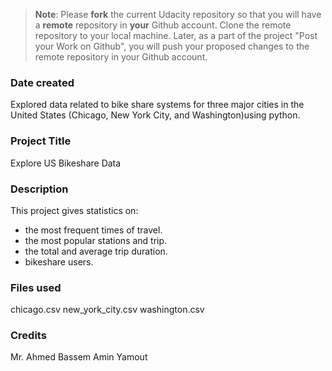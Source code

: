 >**Note**: Please **fork** the current Udacity repository so that you will have a **remote** repository in **your** Github account. Clone the remote repository to your local machine. Later, as a part of the project "Post your Work on Github", you will push your proposed changes to the remote repository in your Github account.

### Date created
Explored data related to bike share systems for three major cities in the United States (Chicago, New York City, and Washington)using python.

### Project Title
Explore US Bikeshare Data

### Description
This project gives statistics on: 
- the most frequent times of travel.
- the most popular stations and trip.
- the total and average trip duration.
- bikeshare users.

### Files used
chicago.csv
new_york_city.csv
washington.csv

### Credits
Mr. Ahmed Bassem Amin Yamout

